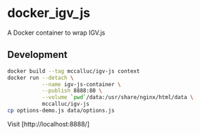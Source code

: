 # docker_igv_js

A Docker container to wrap IGV.js

## Development

```bash
docker build --tag mccalluc/igv-js context
docker run --detach \
           --name igv-js-container \
           --publish 8888:80 \
           --volume `pwd`/data:/usr/share/nginx/html/data \
           mccalluc/igv-js
cp options-demo.js data/options.js
```

Visit [http://localhost:8888/]
